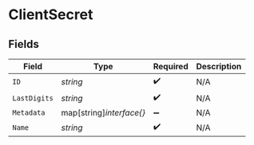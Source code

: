 # ClientSecret


## Fields

| Field                    | Type                     | Required                 | Description              |
| ------------------------ | ------------------------ | ------------------------ | ------------------------ |
| `ID`                     | *string*                 | :heavy_check_mark:       | N/A                      |
| `LastDigits`             | *string*                 | :heavy_check_mark:       | N/A                      |
| `Metadata`               | map[string]*interface{}* | :heavy_minus_sign:       | N/A                      |
| `Name`                   | *string*                 | :heavy_check_mark:       | N/A                      |
